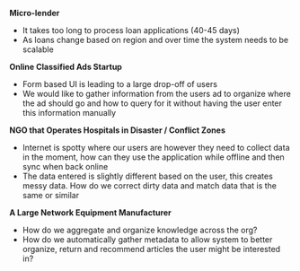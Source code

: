 **Micro-lender**

* It takes too long to process loan applications \(40-45 days\)
* As loans change based on region and over time the system needs to be scalable

**Online Classified Ads Startup**

* Form based UI is leading to a large drop-off of users
* We would like to gather information from the users ad to organize where the ad should go and how to query for it without having the user enter this information manually

**NGO that Operates Hospitals in Disaster / Conflict Zones**

* Internet is spotty where our users are however they need to collect data in the moment, how can they use the application while offline and then sync when back online
* The data entered is slightly different based on the user, this creates messy data. How do we correct dirty data and match data that is the same or similar

**A Large Network Equipment Manufacturer**

* How do we aggregate and organize knowledge
   across the org?
* How do we automatically gather metadata to allow system to better organize, return and recommend articles the user might be interested in?



